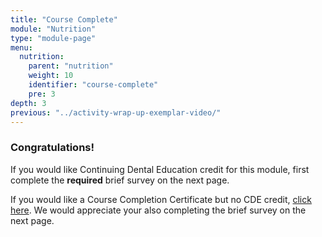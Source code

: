 ```yaml
---
title: "Course Complete"
module: "Nutrition"
type: "module-page"
menu:
  nutrition:
    parent: "nutrition"
    weight: 10
    identifier: "course-complete"
    pre: 3
depth: 3
previous: "../activity-wrap-up-exemplar-video/"
---
```

<div class="pageblock"><h3>Congratulations!</h3><div class="maintext">
<p>If you would like Continuing Dental Education credit for this module, first complete the  <strong>required</strong> brief survey on the next page.</p>
<p>If you would like a Course Completion Certificate but no CDE credit, <a href="https://www1.columbia.edu/sec/ccnmtl/remote/static/match/pdf/MATCH_Nutrition_Completion_Certificate.pdf" target="blank">click here</a>. We would appreciate your also completing the brief survey on the next page.</p>
</div>
</div>
